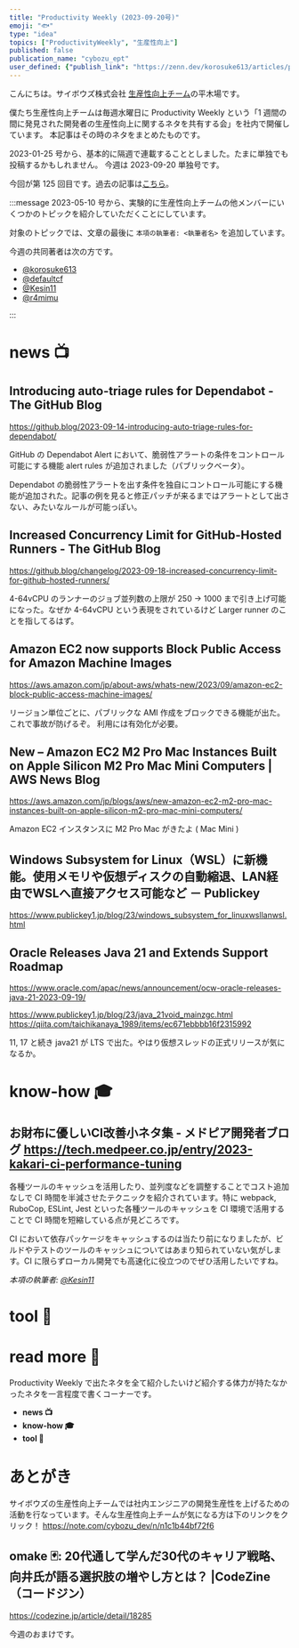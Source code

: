 ```yaml
---
title: "Productivity Weekly (2023-09-20号)"
emoji: "🐟"
type: "idea"
topics: ["ProductivityWeekly", "生産性向上"]
published: false
publication_name: "cybozu_ept"
user_defined: {"publish_link": "https://zenn.dev/korosuke613/articles/productivity-weekly-20230920"}
---
```


こんにちは。サイボウズ株式会社 [生産性向上チーム](https://note.com/cybozu_dev/n/n1c1b44bf72f6)の平木場です。

僕たち生産性向上チームは毎週水曜日に Productivity Weekly という「1 週間の間に発見された開発者の生産性向上に関するネタを共有する会」を社内で開催しています。
本記事はその時のネタをまとめたものです。


2023-01-25 号から、基本的に隔週で連載することとしました。たまに単独でも投稿するかもしれません。
今週は 2023-09-20 単独号です。

今回が第 125 回目です。過去の記事は[こちら](https://zenn.dev/topics/productivityweekly?order=latest)。

:::message
2023-05-10 号から、実験的に生産性向上チームの他メンバーにいくつかのトピックを紹介していただくことにしています。

対象のトピックでは、文章の最後に `本項の執筆者: <執筆者名>` を追加しています。

今週の共同著者は次の方です。
- [@korosuke613](https://zenn.dev/korosuke613)
- [@defaultcf](https://zenn.dev/defaultcf)
- [@Kesin11](https://zenn.dev/kesin11)
- [@r4mimu](https://zenn.dev/r4mimu)

:::

# news 📺

## Introducing auto-triage rules for Dependabot - The GitHub Blog
https://github.blog/2023-09-14-introducing-auto-triage-rules-for-dependabot/

GitHub の Dependabot Alert において、脆弱性アラートの条件をコントロール可能にする機能 alert rules が追加されました（パブリックベータ）。



Dependabot の脆弱性アラートを出す条件を独自にコントロール可能にする機能が追加された。記事の例を見ると修正パッチが来るまではアラートとして出さない、みたいなルールが可能っぽい。

## Increased Concurrency Limit for GitHub-Hosted Runners - The GitHub Blog 
https://github.blog/changelog/2023-09-18-increased-concurrency-limit-for-github-hosted-runners/

4-64vCPU のランナーのジョブ並列数の上限が 250 -> 1000 まで引き上げ可能になった。なぜか 4-64vCPU という表現をされているけど Larger runner のことを指してるはず。

## Amazon EC2 now supports Block Public Access for Amazon Machine Images
https://aws.amazon.com/jp/about-aws/whats-new/2023/09/amazon-ec2-block-public-access-machine-images/

リージョン単位ごとに、パブリックな AMI 作成をブロックできる機能が出た。これで事故が防げるぞ。
利用には有効化が必要。

## New – Amazon EC2 M2 Pro Mac Instances Built on Apple Silicon M2 Pro Mac Mini Computers | AWS News Blog
https://aws.amazon.com/jp/blogs/aws/new-amazon-ec2-m2-pro-mac-instances-built-on-apple-silicon-m2-pro-mac-mini-computers/

Amazon EC2 インスタンスに M2 Pro Mac がきたよ ( Mac Mini )

## Windows Subsystem for Linux（WSL）に新機能。使用メモリや仮想ディスクの自動縮退、LAN経由でWSLへ直接アクセス可能など － Publickey
https://www.publickey1.jp/blog/23/windows_subsystem_for_linuxwsllanwsl.html


## Oracle Releases Java 21 and Extends Support Roadmap
https://www.oracle.com/apac/news/announcement/ocw-oracle-releases-java-21-2023-09-19/

https://www.publickey1.jp/blog/23/java_21void_mainzgc.html
https://qiita.com/taichikanaya_1989/items/ec671ebbbb16f2315992

11, 17 と続き java21 が LTS で出た。やはり仮想スレッドの正式リリースが気になるか。

# know-how 🎓

## お財布に優しいCI改善小ネタ集 - メドピア開発者ブログ https://tech.medpeer.co.jp/entry/2023-kakari-ci-performance-tuning

各種ツールのキャッシュを活用したり、並列度などを調整することでコスト追加なしで CI 時間を半減させたテクニックを紹介されています。特に webpack, RuboCop, ESLint, Jest といった各種ツールのキャッシュを CI 環境で活用することで CI 時間を短縮している点が見どころです。

CI において依存パッケージをキャッシュするのは当たり前になりましたが、ビルドやテストのツールのキャッシュについてはあまり知られていない気がします。CI に限らずローカル開発でも高速化に役立つのでぜひ活用したいですね。

_本項の執筆者: [@Kesin11](https://zenn.dev/kesin11)_

# tool 🔨

# read more 🍘
Productivity Weekly で出たネタを全て紹介したいけど紹介する体力が持たなかったネタを一言程度で書くコーナーです。

- **news 📺**
- **know-how 🎓**
- **tool 🔨**

# あとがき


サイボウズの生産性向上チームでは社内エンジニアの開発生産性を上げるための活動を行なっています。そんな生産性向上チームが気になる方は下のリンクをクリック！
https://note.com/cybozu_dev/n/n1c1b44bf72f6

<!-- :::message すみません、今週もおまけはお休みです...:::-->

## omake 🃏: 20代通して学んだ30代のキャリア戦略、向井氏が語る選択肢の増やし方とは？ |CodeZine（コードジン）
https://codezine.jp/article/detail/18285

今週のおまけです。

